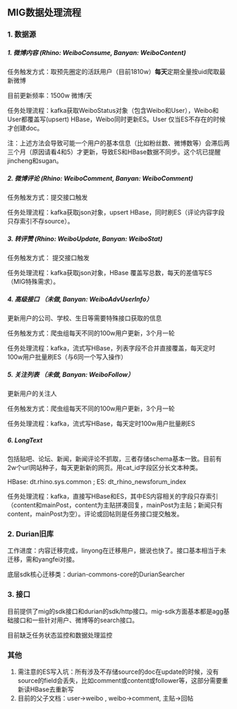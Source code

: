 ## MIG数据处理流程

### 1. 数据源

##### 1. 微博内容 (Rhino: WeiboConsume, Banyan: WeiboContent)

任务触发方式：取预先圈定的活跃用户（目前1810w）**每天**定期全量按uid爬取最新微博

目前更新频率：1500w 微博/天

任务处理流程：kafka获取WeiboStatus对象（包含Weibo和User），Weibo和User都覆盖写(upsert) HBase，Weibo同时更新ES。User 仅当ES不存在的时候才创建doc。

注：上述方法会导致可能一个用户的基本信息（比如粉丝数、微博数等）会滞后两三个月（原因请看4和5）才更新，导致ES和HBase数据不同步。这个坑已提醒jincheng和sugan。

##### 2. 微博评论 (Rhino: WeiboComment, Banyan: WeiboComment)

任务触发方式：提交接口触发

任务处理流程：kafka获取json对象，upsert HBase，同时刷ES（评论内容字段只存索引不存source）。

##### 3. 转评赞 (Rhino: WeiboUpdate, Banyan: WeiboStat)

任务触发方式： 提交接口触发

任务处理流程：kafka获取json对象，HBase 覆盖写总数，每天的差值写ES（MIG特殊需求）。

##### 4. 高级接口 （未做, Banyan: WeiboAdvUserInfo）

更新用户的公司、学校、生日等需要特殊接口获取的信息

任务触发方式：爬虫组每天不同的100w用户更新，3个月一轮

任务处理流程：kafka，流式写HBase，列表字段不合并直接覆盖，每天定时100w用户批量刷ES（与6同一个写入操作）

##### 5. 关注列表 （未做, Banyan: WeiboFollow）

更新用户的关注人

任务触发方式：爬虫组每天不同的100w用户更新，3个月一轮

任务处理流程：kafka，流式写HBase，每天定时100w用户批量刷ES

##### 6. LongText 

包括贴吧、论坛、新闻，新闻评论不抓取，三者存储schema基本一致。目前有2w个url网站种子，每天更新新的网页。用cat_id字段区分长文本种类。

HBase: dt.rhino.sys.common ; ES: dt_rhino_newsforum_index

任务处理流程：kafka，直接写HBase和ES，其中ES内容相关的字段只存索引（content和mainPost，content为主贴拼凑回复，mainPost为主贴；新闻只有content，mainPost为空）。评论或回帖则是任务接口提交触发。

### 2. Durian旧库

工作进度：内容迁移完成，linyong在迁移用户，据说也快了。接口基本相当于未迁移，需和yangfei对接。

底层sdk核心迁移类：durian-commons-core的DurianSearcher

### 3. 接口

目前提供了mig的sdk接口和durian的sdk/http接口。mig-sdk方面基本都是agg基础接口和一些针对用户、微博等的search接口。

目前缺乏任务状态监控和数据处理监控

### 其他

1. 需注意的ES写入坑：所有涉及不存储source的doc在update的时候，没有source的field会丢失，比如comment或content或follower等，这部分需要重新读HBase去重新写
2. 目前的父子文档：user->weibo , weibo->comment, 主贴->回帖

